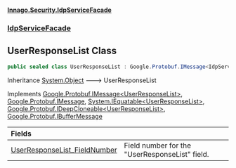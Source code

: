 ﻿#### [Innago\.Security\.IdpServiceFacade](../../index.md 'index')
### [IdpServiceFacade](../index.md 'IdpServiceFacade')

## UserResponseList Class

```csharp
public sealed class UserResponseList : Google.Protobuf.IMessage<IdpServiceFacade.UserResponseList>, Google.Protobuf.IMessage, System.IEquatable<IdpServiceFacade.UserResponseList>, Google.Protobuf.IDeepCloneable<IdpServiceFacade.UserResponseList>, Google.Protobuf.IBufferMessage
```

Inheritance [System\.Object](https://learn.microsoft.com/en-us/dotnet/api/system.object 'System\.Object') &#129106; UserResponseList

Implements [Google\.Protobuf\.IMessage&lt;](https://learn.microsoft.com/en-us/dotnet/api/google.protobuf.imessage-1 'Google\.Protobuf\.IMessage\`1')[UserResponseList](index.md 'IdpServiceFacade\.UserResponseList')[&gt;](https://learn.microsoft.com/en-us/dotnet/api/google.protobuf.imessage-1 'Google\.Protobuf\.IMessage\`1'), [Google\.Protobuf\.IMessage](https://learn.microsoft.com/en-us/dotnet/api/google.protobuf.imessage 'Google\.Protobuf\.IMessage'), [System\.IEquatable&lt;](https://learn.microsoft.com/en-us/dotnet/api/system.iequatable-1 'System\.IEquatable\`1')[UserResponseList](index.md 'IdpServiceFacade\.UserResponseList')[&gt;](https://learn.microsoft.com/en-us/dotnet/api/system.iequatable-1 'System\.IEquatable\`1'), [Google\.Protobuf\.IDeepCloneable&lt;](https://learn.microsoft.com/en-us/dotnet/api/google.protobuf.ideepcloneable-1 'Google\.Protobuf\.IDeepCloneable\`1')[UserResponseList](index.md 'IdpServiceFacade\.UserResponseList')[&gt;](https://learn.microsoft.com/en-us/dotnet/api/google.protobuf.ideepcloneable-1 'Google\.Protobuf\.IDeepCloneable\`1'), [Google\.Protobuf\.IBufferMessage](https://learn.microsoft.com/en-us/dotnet/api/google.protobuf.ibuffermessage 'Google\.Protobuf\.IBufferMessage')

| Fields | |
| :--- | :--- |
| [UserResponseList\_FieldNumber](UserResponseList_FieldNumber.md 'IdpServiceFacade\.UserResponseList\.UserResponseList\_FieldNumber') | Field number for the "UserResponseList" field\. |
